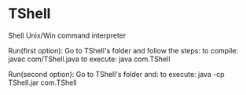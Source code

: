 TShell
======

Shell Unix/Win command interpreter

Run(first option):
Go to TShell's folder and follow the steps:
to compile: javac com/TShell.java
to execute: java com.TShell

Run(second option):
Go to TShell's folder and:
to execute: java -cp TShell.jar com.TShell

